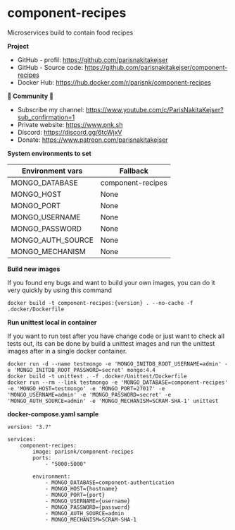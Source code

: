 # component-recipes

Microservices build to contain food recipes

**Project**

- GitHub - profil: https://github.com/parisnakitakejser
- GitHub - Source code: https://github.com/parisnakitakejser/component-recipes
- Docker Hub: https://hub.docker.com/r/parisnk/component-recipes

**🌟 Community 🌟**

- Subscribe my channel: https://www.youtube.com/c/ParisNakitaKejser?sub_confirmation=1
- Private website: https://www.pnk.sh
- Discord: https://discord.gg/6tcWjxV
- Donate: https://www.patreon.com/parisnakitakejser

**System environments to set**

| Environment vars  | Fallback          |
| ----------------- | ----------------- |
| MONGO_DATABASE    | component-recipes |
| MONGO_HOST        | None              |
| MONGO_PORT        | None              |
| MONGO_USERNAME    | None              |
| MONGO_PASSWORD    | None              |
| MONGO_AUTH_SOURCE | None              |
| MONGO_MECHANISM   | None              |

**Build new images**

If you found eny bugs and want to build your own images, you can do it very quickly by using this command

    docker build -t component-recipes:{version} . --no-cache -f .docker/Dockerfile

**Run unittest local in container**

If you want to run test after you have change code or just want to check all tests out, its can be done by build a unittest images and run the unittest images after in a single docker container.

    docker run -d --name testmongo -e 'MONGO_INITDB_ROOT_USERNAME=admin' -e 'MONGO_INITDB_ROOT_PASSWORD=secret' mongo:4.4
    docker build -t unittest . -f .docker/Unittest/Dockerfile
    docker run --rm --link testmongo -e 'MONGO_DATABASE=component-recipes' -e 'MONGO_HOST=testmongo' -e 'MONGO_PORT=27017' -e 'MONGO_USERNAME=admin' -e 'MONGO_PASSWORD=secret' -e 'MONGO_AUTH_SOURCE=admin' -e 'MONGO_MECHANISM=SCRAM-SHA-1' unittest

**docker-compose.yaml sample**

    version: "3.7"

    services:
        component-recipes:
            image: parisnk/component-recipes
            ports:
                - "5000:5000"

            environment:
                - MONGO_DATABASE=component-authentication
                - MONGO_HOST={hostname}
                - MONGO_PORT={port}
                - MONGO_USERNAME={username}
                - MONGO_PASSWORD={password}
                - MONGO_AUTH_SOURCE=admin
                - MONGO_MECHANISM=SCRAM-SHA-1
